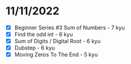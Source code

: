 # 11/11/2022

- [x] Beginner Series #3 Sum of Numbers - 7 kyu
- [x] Find the odd int - 6 kyu
- [x] Sum of Digits / Digital Root - 6 kyu
- [x] Dubstep - 6 kyu
- [x] Moving Zeros To The End - 5 kyu